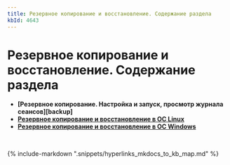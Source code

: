 ```yaml
---
title: Резервное копирование и восстановление. Содержание раздела
kbId: 4643
---
```


# Резервное копирование и восстановление. Содержание раздела

- **[Резервное копирование. Настройка и запуск, просмотр журнала сеансов][backup]**
- **[Резервное копирование и восстановление в ОС Linux](https://kb.comindware.ru/category.php?id=812)**
- **[Резервное копирование и восстановление в ОС Windows](https://kb.comindware.ru/category.php?id=811)**

 

{% include-markdown ".snippets/hyperlinks_mkdocs_to_kb_map.md" %}
